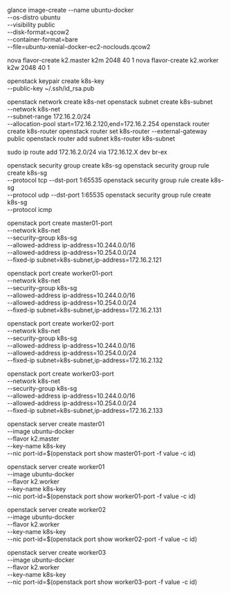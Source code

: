 glance image-create --name ubuntu-docker \
                    --os-distro ubuntu \
                    --visibility public \
                    --disk-format=qcow2 \
                    --container-format=bare \
                    --file=ubuntu-xenial-docker-ec2-noclouds.qcow2

nova flavor-create k2.master k2m 2048 40 1
nova flavor-create k2.worker k2w 2048 40 1

openstack keypair create k8s-key \
  --public-key ~/.ssh/id_rsa.pub

openstack network create k8s-net
openstack subnet create k8s-subnet \
  --network k8s-net \
  --subnet-range 172.16.2.0/24 \
  --allocation-pool start=172.16.2.120,end=172.16.2.254
openstack router create k8s-router
openstack router set k8s-router --external-gateway public
openstack router add subnet k8s-router k8s-subnet

sudo ip route add 172.16.2.0/24 via 172.16.12.X dev br-ex

openstack security group create k8s-sg
openstack security group rule create k8s-sg \
  --protocol tcp --dst-port 1:65535
openstack security group rule create k8s-sg \
  --protocol udp --dst-port 1:65535
openstack security group rule create k8s-sg \
  --protocol icmp

openstack port create master01-port \
  --network k8s-net \
  --security-group k8s-sg \
  --allowed-address ip-address=10.244.0.0/16 \
  --allowed-address ip-address=10.254.0.0/24 \
  --fixed-ip subnet=k8s-subnet,ip-address=172.16.2.121

openstack port create worker01-port \
  --network k8s-net \
  --security-group k8s-sg \
  --allowed-address ip-address=10.244.0.0/16 \
  --allowed-address ip-address=10.254.0.0/24 \
  --fixed-ip subnet=k8s-subnet,ip-address=172.16.2.131

openstack port create worker02-port \
  --network k8s-net \
  --security-group k8s-sg \
  --allowed-address ip-address=10.244.0.0/16 \
  --allowed-address ip-address=10.254.0.0/24 \
  --fixed-ip subnet=k8s-subnet,ip-address=172.16.2.132

openstack port create worker03-port \
  --network k8s-net \
  --security-group k8s-sg \
  --allowed-address ip-address=10.244.0.0/16 \
  --allowed-address ip-address=10.254.0.0/24 \
  --fixed-ip subnet=k8s-subnet,ip-address=172.16.2.133

openstack server create master01 \
  --image ubuntu-docker \
  --flavor k2.master \
  --key-name k8s-key \
  --nic port-id=$(openstack port show master01-port -f value -c id)

openstack server create worker01 \
  --image ubuntu-docker \
  --flavor k2.worker \
  --key-name k8s-key \
  --nic port-id=$(openstack port show worker01-port -f value -c id)

openstack server create worker02 \
  --image ubuntu-docker \
  --flavor k2.worker \
  --key-name k8s-key \
  --nic port-id=$(openstack port show worker02-port -f value -c id)

openstack server create worker03 \
  --image ubuntu-docker \
  --flavor k2.worker \
  --key-name k8s-key \
  --nic port-id=$(openstack port show worker03-port -f value -c id)
